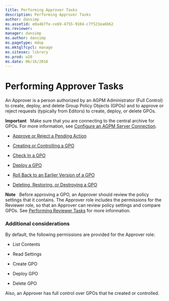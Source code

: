 ```yaml
---
title: Performing Approver Tasks
description: Performing Approver Tasks
author: dansimp
ms.assetid: e0a4b7fe-ce69-4755-9104-c7f523ea6b62
ms.reviewer: 
manager: dansimp
ms.author: dansimp
ms.pagetype: mdop
ms.mktglfcycl: manage
ms.sitesec: library
ms.prod: w10
ms.date: 06/16/2016
---
```



# Performing Approver Tasks


An Approver is a person authorized by an AGPM Administrator (Full Control) to create, deploy, and delete Group Policy Objects (GPOs) and to approve or reject requests (typically from Editors) to create, deploy, or delete GPOs.

**Important**  
Make sure that you are connecting to the central archive for GPOs. For more information, see [Configure an AGPM Server Connection](configure-an-agpm-server-connection-agpm40.md).

 

-   [Approve or Reject a Pending Action](approve-or-reject-a-pending-action-agpm40.md)

-   [Creating or Controlling a GPO](creating-or-controlling-a-gpo-agpm40-app.md)

-   [Check In a GPO](check-in-a-gpo-agpm40.md)

-   [Deploy a GPO](deploy-a-gpo-agpm40.md)

-   [Roll Back to an Earlier Version of a GPO](roll-back-to-an-earlier-version-of-a-gpo-agpm40.md)

-   [Deleting, Restoring, or Destroying a GPO](deleting-restoring-or-destroying-a-gpo-agpm40.md)

**Note**  
Before approving a GPO, an Approver should review the policy settings that it contains. The Approver role includes the permissions for the Reviewer role, so that an Approver can review policy settings and compare GPOs. See [Performing Reviewer Tasks](performing-reviewer-tasks-agpm40.md) for more information.

 

### Additional considerations

By default, the following permissions are provided for the Approver role:

-   List Contents

-   Read Settings

-   Create GPO

-   Deploy GPO

-   Delete GPO

Also, an Approver has full control over GPOs that he created or controlled.

 

 





